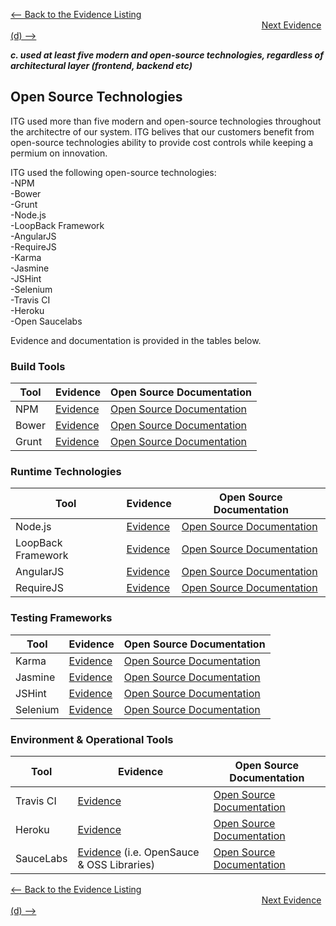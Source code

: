 [<-- Back to the Evidence Listing](https://github.com/itgfirm/safe-food/edit/master/Evidence)  &nbsp;&nbsp;&nbsp;&nbsp;&nbsp;&nbsp;&nbsp;&nbsp;&nbsp;&nbsp;&nbsp;&nbsp;&nbsp;&nbsp;&nbsp;&nbsp;&nbsp;&nbsp;&nbsp;&nbsp;&nbsp;&nbsp;&nbsp;&nbsp;&nbsp;&nbsp;&nbsp;&nbsp;&nbsp;&nbsp;&nbsp;&nbsp;&nbsp;&nbsp;&nbsp;&nbsp;&nbsp;&nbsp;&nbsp;&nbsp;&nbsp;&nbsp;&nbsp;&nbsp;&nbsp;&nbsp;&nbsp;&nbsp;&nbsp;&nbsp;&nbsp;&nbsp;&nbsp;&nbsp;&nbsp;&nbsp;&nbsp;&nbsp;&nbsp;&nbsp;&nbsp;&nbsp;&nbsp;&nbsp;&nbsp;&nbsp;&nbsp;&nbsp;&nbsp;&nbsp;&nbsp;&nbsp;&nbsp;&nbsp;&nbsp;&nbsp;&nbsp;&nbsp;&nbsp;&nbsp;&nbsp;&nbsp;&nbsp;&nbsp;&nbsp;&nbsp;&nbsp;&nbsp;&nbsp;&nbsp;&nbsp;&nbsp;&nbsp;&nbsp;&nbsp;&nbsp;&nbsp;&nbsp;&nbsp;&nbsp;&nbsp;&nbsp;[Next Evidence (d) -->](https://github.com/itgfirm/safe-food/edit/master/Evidence/d)

***c. used at least five modern and open-source technologies, regardless of architectural layer (frontend, backend etc)***

## Open Source Technologies
ITG used more than five modern and open-source technologies throughout the architectre of our system. ITG belives that our customers benefit from open-source technologies ability to provide cost controls while keeping a permium on innovation.

ITG used the following open-source technologies:<br>
-NPM<br>
-Bower<br>
-Grunt<br>
-Node.js<br>
-LoopBack Framework<br>
-AngularJS<br>
-RequireJS<br>
-Karma<br>
-Jasmine<br>
-JSHint<br>
-Selenium<br>
-Travis CI<br>
-Heroku<br>
-Open Saucelabs<br>

Evidence and documentation is provided in the tables below.

### Build Tools

|Tool|Evidence|Open Source Documentation|
|---|---|---|
|NPM|[Evidence](https://github.com/itgfirm/safe-food/blob/master/package.json)|[Open Source Documentation](https://www.npmjs.com/policies/npm-license)|
|Bower|[Evidence](https://github.com/itgfirm/safe-food/blob/master/bower.json)|[Open Source Documentation](http://bower.io/docs/about/)  |
|Grunt|[Evidence](https://github.com/itgfirm/safe-food/blob/master/Gruntfile.js)|[Open Source Documentation](https://github.com/gruntjs/grunt/blob/master/LICENSE-MIT)|

### Runtime Technologies
|Tool|Evidence|Open Source Documentation|
|---|---|---|
|Node.js|[Evidence]( )|[Open Source Documentation](https://github.com/joyent/node/blob/master/LICENSE)|
|LoopBack Framework|[Evidence]( )|[Open Source Documentation](https://github.com/strongloop/loopback/blob/master/LICENSE)|
|AngularJS|[Evidence](https://github.com/itgfirm/safe-food/blob/master/server/server.js)|[Open Source Documentation](https://github.com/angular/angular.js/blob/master/LICENSE)|
|RequireJS|[Evidence](https://github.com/itgfirm/safe-food/blob/master/client/index.html)|[Open Source Documentation](https://github.com/jrburke/requirejs/blob/master/LICENSE) |

### Testing Frameworks
|Tool|Evidence|Open Source Documentation|
|---|---|---|
|Karma|[Evidence](https://github.com/itgfirm/safe-food/blob/master/client/test/karma.conf.js )|[Open Source Documentation](https://github.com/usc-isi-i2/Web-Karma/blob/master/LICENSE.txt)|
|Jasmine|[Evidence](https://github.com/itgfirm/safe-food/blob/master/client/test/karma.conf.js)|[Open Source Documentation]( )|
|JSHint|[Evidence](https://github.com/itgfirm/safe-food/blob/master/.jshintrc)|[Open Source Documentation](https://github.com/jshint/jshint/blob/master/LICENSE)|
|Selenium|[Evidence](https://github.com/itgfirm/safe-food/tree/master/test/selenium)|[Open Source Documentation](https://github.com/SeleniumHQ/selenium/blob/master/LICENSE)|

### Environment & Operational Tools
|Tool|Evidence|Open Source Documentation|
|---|---|---|
|Travis CI|[Evidence](https://github.com/itgfirm/safe-food/blob/master/.travis.yml)|[Open Source Documentation]( ) |
|Heroku|[Evidence](http://safe-food.herokuapp.com)|[Open Source Documentation](https://www.heroku.com/policy/tos) |
|SauceLabs|[Evidence](https://saucelabs.com/u/itg-gsa-bpa) (i.e. OpenSauce & OSS Libraries)|[Open Source Documentation](https://saucelabs.com/opensauce/) |

[<-- Back to the Evidence Listing](https://github.com/itgfirm/safe-food/edit/master/Evidence)  &nbsp;&nbsp;&nbsp;&nbsp;&nbsp;&nbsp;&nbsp;&nbsp;&nbsp;&nbsp;&nbsp;&nbsp;&nbsp;&nbsp;&nbsp;&nbsp;&nbsp;&nbsp;&nbsp;&nbsp;&nbsp;&nbsp;&nbsp;&nbsp;&nbsp;&nbsp;&nbsp;&nbsp;&nbsp;&nbsp;&nbsp;&nbsp;&nbsp;&nbsp;&nbsp;&nbsp;&nbsp;&nbsp;&nbsp;&nbsp;&nbsp;&nbsp;&nbsp;&nbsp;&nbsp;&nbsp;&nbsp;&nbsp;&nbsp;&nbsp;&nbsp;&nbsp;&nbsp;&nbsp;&nbsp;&nbsp;&nbsp;&nbsp;&nbsp;&nbsp;&nbsp;&nbsp;&nbsp;&nbsp;&nbsp;&nbsp;&nbsp;&nbsp;&nbsp;&nbsp;&nbsp;&nbsp;&nbsp;&nbsp;&nbsp;&nbsp;&nbsp;&nbsp;&nbsp;&nbsp;&nbsp;&nbsp;&nbsp;&nbsp;&nbsp;&nbsp;&nbsp;&nbsp;&nbsp;&nbsp;&nbsp;&nbsp;&nbsp;&nbsp;&nbsp;&nbsp;&nbsp;&nbsp;&nbsp;&nbsp;&nbsp;&nbsp;[Next Evidence (d) -->](https://github.com/itgfirm/safe-food/edit/master/Evidence/d)
